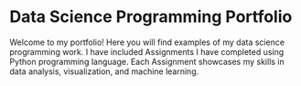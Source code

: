 <!DOCTYPE html>
<html>
  <head>
    <meta charset="UTF-8">
    <title>Data Science Programming Portfolio</title>
  </head>
  <body>
    <h1>Data Science Programming Portfolio</h1>
    <p>Welcome to my portfolio! Here you will find examples of my data science programming work. I have included Assignments I have completed using Python programming language. Each Assignment showcases my skills in data analysis, visualization, and machine learning.</p>
  </body>
</html>
